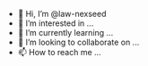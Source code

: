 - 👋 Hi, I’m @law-nexseed
- 👀 I’m interested in ...
- 🌱 I’m currently learning ...
- 💞️ I’m looking to collaborate on ...
- 📫 How to reach me ...

<!---
law-nexseed/law-nexseed is a ✨ special ✨ repository because its `README.md` (this file) appears on your GitHub profile.
You can click the Preview link to take a look at your changes.
--->
